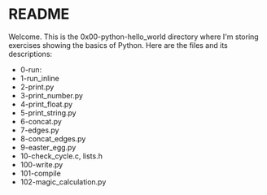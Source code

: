 # README

Welcome. This is the 0x00-python-hello_world directory where I'm storing exercises showing the basics of Python. Here are the files and its descriptions:

 - 0-run: 
 - 1-run_inline
 - 2-print.py
 - 3-print_number.py
 - 4-print_float.py
 - 5-print_string.py
 - 6-concat.py
 - 7-edges.py
 - 8-concat_edges.py
 - 9-easter_egg.py
 - 10-check_cycle.c, lists.h
 - 100-write.py
 - 101-compile
 - 102-magic_calculation.py